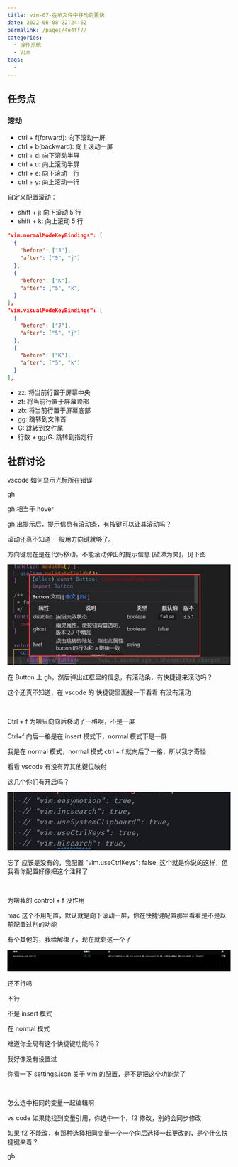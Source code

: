 ```yaml
---
title: vim-07-在单文件中移动的更快
date: 2022-06-08 22:24:52
permalink: /pages/4e4ff7/
categories:
  - 操作系统
  - Vim
tags:
  -
---
```

## 任务点

### 滚动

- ctrl + f(forward): 向下滚动一屏
- ctrl + b(backward): 向上滚动一屏
- ctrl + d: 向下滚动半屏
- ctrl + u: 向上滚动半屏
- ctrl + e: 向下滚动一行
- ctrl + y: 向上滚动一行

自定义配置滚动：

- shift + j: 向下滚动 5 行
- shift + k: 向上滚动 5 行

```json
"vim.normalModeKeyBindings": [
  {
    "before": ["J"],
    "after": ["5", "j"]
  },
  {
    "before": ["K"],
    "after": ["5", "k"]
  }
],
"vim.visualModeKeyBindings": [
  {
    "before": ["J"],
    "after": ["5", "j"]
  },
  {
    "before": ["K"],
    "after": ["5", "k"]
  }
],
```

- zz: 将当前行置于屏幕中央
- zt: 将当前行置于屏幕顶部
- zb: 将当前行置于屏幕底部
- gg: 跳转到文件首
- G: 跳转到文件尾
- 行数 + gg/G: 跳转到指定行

## 社群讨论

vscode 如何显示光标所在错误

gh

gh 相当于 hover

gh 出提示后，提示信息有滚动条，有按键可以让其滚动吗？

滚动还真不知道 一般用方向键就够了。

方向键现在是在代码移动，不能滚动弹出的提示信息 [破涕为笑]，见下图

![](../../.vuepress/public/img/vim/018.JPG)

在 Button 上 gh，然后弹出红框里的信息，有滚动条，有快捷键来滚动吗？

这个还真不知道，在 vscode 的 快捷键里面搜一下看看 有没有滚动

<br />

Ctrl + f 为啥只向向后移动了一格啊，不是一屏

Ctrl+f 向后一格是在 insert 模式下，normal 模式下是一屏

我是在 normal 模式，normal 模式 ctrl + f 就向后了一格，所以我才奇怪

看看 vscode 有没有弄其他键位映射

这几个你们有开启吗？

![](../../.vuepress/public/img/vim/019.PNG)

忘了 应该是没有的，我配置 "vim.useCtrlKeys": false, 这个就是你说的这样，但我看你配置好像把这个注释了

<br />

为啥我的 control + f 没作用

mac 这个不用配置，默认就是向下滚动一屏，你在快捷键配置那里看看是不是以前配置过别的功能

有个其他的，我给解绑了，现在就剩这一个了

![](../../.vuepress/public/img/vim/020.png)

还不行吗

不行

不是 insert 模式

在 normal 模式

难道你全局有这个快捷键功能吗？

我好像没有设置过

你看一下 settings.json 关于 vim 的配置，是不是把这个功能禁了

<br />

怎么选中相同的变量一起编辑啊

vs code 如果能找到变量引用，你选中一个，f2 修改，别的会同步修改

如果 f2 不能改，有那种选择相同变量一个一个向后选择一起更改的，是个什么快捷键来着？

gb
